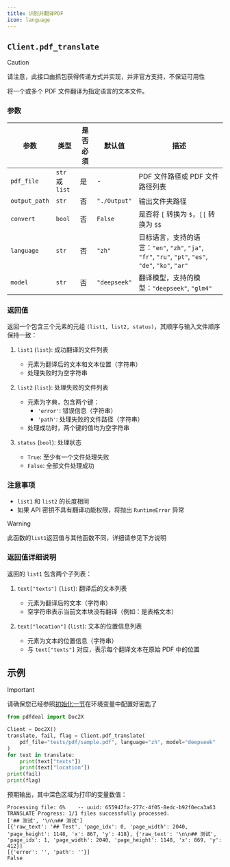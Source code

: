 ```yaml
---
title: 识别并翻译PDF
icon: language
---
```


## `Client.pdf_translate`

> [!caution]
> 请注意，此接口由抓包获得传递方式并实现，并非官方支持，不保证可用性

将一个或多个 PDF 文件翻译为指定语言的文本文件。

### 参数

| 参数 | 类型 | 是否必须 | 默认值 | 描述 |
|------|------|----------|--------|------|
| `pdf_file` | `str` 或 `list` | 是 | - | PDF 文件路径或 PDF 文件路径列表 |
| `output_path` | `str` | 否 | `"./Output"` | 输出文件夹路径 |
| `convert` | `bool` | 否 | `False` | 是否将 `[` 转换为 `$`，`[[` 转换为 `$$` |
| `language` | `str` | 否 | `"zh"` | 目标语言，支持的语言：`"en"`, `"zh"`, `"ja"`, `"fr"`, `"ru"`, `"pt"`, `"es"`, `"de"`, `"ko"`, `"ar"` |
| `model` | `str` | 否 | `"deepseek"` | 翻译模型，支持的模型：`"deepseek"`, `"glm4"` |

### 返回值

返回一个包含三个元素的元组 `(list1, list2, status)`，其顺序与输入文件顺序保持一致：

1. `list1` (`list`): 成功翻译的文件列表
   - 元素为翻译后的文本和文本位置（字符串）
   - 处理失败时为空字符串

2. `list2` (`list`): 处理失败的文件列表
   - 元素为字典，包含两个键：
     - `'error'`: 错误信息（字符串）
     - `'path'`: 处理失败的文件路径（字符串）
   - 处理成功时，两个键的值均为空字符串

3. `status` (`bool`): 处理状态
   - `True`: 至少有一个文件处理失败
   - `False`: 全部文件处理成功

### 注意事项

- `list1` 和 `list2` 的长度相同
- 如果 API 密钥不具有翻译功能权限，将抛出 `RuntimeError` 异常

> [!warning]
> 此函数的`list1`返回值与其他函数不同，详细请参见下方说明

### 返回值详细说明

返回的 `list1` 包含两个子列表：

1. `text["texts"]` (`list`): 翻译后的文本列表
   - 元素为翻译后的文本（字符串）
   - 空字符串表示当前文本块没有翻译（例如：是表格文本）

2. `text["location"]` (`list`): 文本的位置信息列表
   - 元素为文本的位置信息（字符串）
   - 与 `text["texts"]` 对应，表示每个翻译文本在原始 PDF 中的位置

## 示例

> [!important]
> 请确保您已经参照[初始化一节](Init.md)在环境变量中配置好密匙了

```python
from pdfdeal import Doc2X

Client = Doc2X()
translate, fail, flag = Client.pdf_translate(
    pdf_file="tests/pdf/sample.pdf", language="zh", model="deepseek"
)
for text in translate:
    print(text["texts"])
    print(text["location"])
print(fail)
print(flag)
```

预期输出，其中深色区域为打印的变量数值：

```bash{3-6}
Processing file: 6%    -- uuid: 655947fa-277c-4f05-8edc-b92f0eca3a63
TRANSLATE Progress: 1/1 files successfully processed.
['## 测试', '\n\n## 测试']
[{'raw_text': '## Test', 'page_idx': 0, 'page_width': 2040, 'page_height': 1148, 'x': 867, 'y': 418}, {'raw_text': '\n\n## 测试', 'page_idx': 1, 'page_width': 2040, 'page_height': 1148, 'x': 869, 'y': 412}]
[{'error': '', 'path': ''}]
False
```